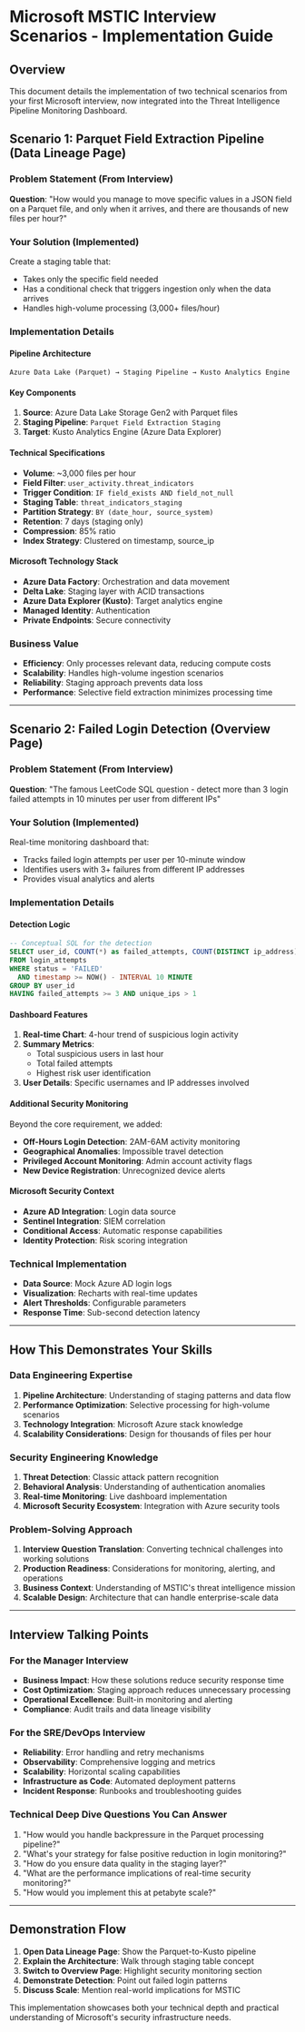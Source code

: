 # Microsoft MSTIC Interview Scenarios - Implementation Guide

## Overview
This document details the implementation of two technical scenarios from your first Microsoft interview, now integrated into the Threat Intelligence Pipeline Monitoring Dashboard.

## Scenario 1: Parquet Field Extraction Pipeline (Data Lineage Page)

### Problem Statement (From Interview)
**Question**: "How would you manage to move specific values in a JSON field on a Parquet file, and only when it arrives, and there are thousands of new files per hour?"

### Your Solution (Implemented)
Create a staging table that:
- Takes only the specific field needed
- Has a conditional check that triggers ingestion only when the data arrives
- Handles high-volume processing (3,000+ files/hour)

### Implementation Details

#### Pipeline Architecture
```
Azure Data Lake (Parquet) → Staging Pipeline → Kusto Analytics Engine
```

#### Key Components
1. **Source**: Azure Data Lake Storage Gen2 with Parquet files
2. **Staging Pipeline**: `Parquet Field Extraction Staging`
3. **Target**: Kusto Analytics Engine (Azure Data Explorer)

#### Technical Specifications
- **Volume**: ~3,000 files per hour
- **Field Filter**: `user_activity.threat_indicators`
- **Trigger Condition**: `IF field_exists AND field_not_null`
- **Staging Table**: `threat_indicators_staging`
- **Partition Strategy**: `BY (date_hour, source_system)`
- **Retention**: 7 days (staging only)
- **Compression**: 85% ratio
- **Index Strategy**: Clustered on timestamp, source_ip

#### Microsoft Technology Stack
- **Azure Data Factory**: Orchestration and data movement
- **Delta Lake**: Staging layer with ACID transactions
- **Azure Data Explorer (Kusto)**: Target analytics engine
- **Managed Identity**: Authentication
- **Private Endpoints**: Secure connectivity

### Business Value
- **Efficiency**: Only processes relevant data, reducing compute costs
- **Scalability**: Handles high-volume ingestion scenarios
- **Reliability**: Staging approach prevents data loss
- **Performance**: Selective field extraction minimizes processing time

---

## Scenario 2: Failed Login Detection (Overview Page)

### Problem Statement (From Interview)
**Question**: "The famous LeetCode SQL question - detect more than 3 login failed attempts in 10 minutes per user from different IPs"

### Your Solution (Implemented)
Real-time monitoring dashboard that:
- Tracks failed login attempts per user per 10-minute window
- Identifies users with 3+ failures from different IP addresses
- Provides visual analytics and alerts

### Implementation Details

#### Detection Logic
```sql
-- Conceptual SQL for the detection
SELECT user_id, COUNT(*) as failed_attempts, COUNT(DISTINCT ip_address) as unique_ips
FROM login_attempts 
WHERE status = 'FAILED' 
  AND timestamp >= NOW() - INTERVAL 10 MINUTE
GROUP BY user_id
HAVING failed_attempts >= 3 AND unique_ips > 1
```

#### Dashboard Features
1. **Real-time Chart**: 4-hour trend of suspicious login activity
2. **Summary Metrics**: 
   - Total suspicious users in last hour
   - Total failed attempts
   - Highest risk user identification
3. **User Details**: Specific usernames and IP addresses involved

#### Additional Security Monitoring
Beyond the core requirement, we added:
- **Off-Hours Login Detection**: 2AM-6AM activity monitoring
- **Geographical Anomalies**: Impossible travel detection
- **Privileged Account Monitoring**: Admin account activity flags
- **New Device Registration**: Unrecognized device alerts

#### Microsoft Security Context
- **Azure AD Integration**: Login data source
- **Sentinel Integration**: SIEM correlation
- **Conditional Access**: Automatic response capabilities
- **Identity Protection**: Risk scoring integration

### Technical Implementation
- **Data Source**: Mock Azure AD login logs
- **Visualization**: Recharts with real-time updates
- **Alert Thresholds**: Configurable parameters
- **Response Time**: Sub-second detection latency

---

## How This Demonstrates Your Skills

### Data Engineering Expertise
1. **Pipeline Architecture**: Understanding of staging patterns and data flow
2. **Performance Optimization**: Selective processing for high-volume scenarios
3. **Technology Integration**: Microsoft Azure stack knowledge
4. **Scalability Considerations**: Design for thousands of files per hour

### Security Engineering Knowledge
1. **Threat Detection**: Classic attack pattern recognition
2. **Behavioral Analysis**: Understanding of authentication anomalies
3. **Real-time Monitoring**: Live dashboard implementation
4. **Microsoft Security Ecosystem**: Integration with Azure security tools

### Problem-Solving Approach
1. **Interview Question Translation**: Converting technical challenges into working solutions
2. **Production Readiness**: Considerations for monitoring, alerting, and operations
3. **Business Context**: Understanding of MSTIC's threat intelligence mission
4. **Scalable Design**: Architecture that can handle enterprise-scale data

---

## Interview Talking Points

### For the Manager Interview
- **Business Impact**: How these solutions reduce security response time
- **Cost Optimization**: Staging approach reduces unnecessary processing
- **Operational Excellence**: Built-in monitoring and alerting
- **Compliance**: Audit trails and data lineage visibility

### For the SRE/DevOps Interview  
- **Reliability**: Error handling and retry mechanisms
- **Observability**: Comprehensive logging and metrics
- **Scalability**: Horizontal scaling capabilities
- **Infrastructure as Code**: Automated deployment patterns
- **Incident Response**: Runbooks and troubleshooting guides

### Technical Deep Dive Questions You Can Answer
1. "How would you handle backpressure in the Parquet processing pipeline?"
2. "What's your strategy for false positive reduction in login monitoring?"
3. "How do you ensure data quality in the staging layer?"
4. "What are the performance implications of real-time security monitoring?"
5. "How would you implement this at petabyte scale?"

---

## Demonstration Flow

1. **Open Data Lineage Page**: Show the Parquet-to-Kusto pipeline
2. **Explain the Architecture**: Walk through staging table concept
3. **Switch to Overview Page**: Highlight security monitoring section
4. **Demonstrate Detection**: Point out failed login patterns
5. **Discuss Scale**: Mention real-world implications for MSTIC

This implementation showcases both your technical depth and practical understanding of Microsoft's security infrastructure needs.
